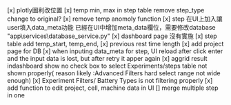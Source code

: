 [x] plotly圖利改位置
[x] temp min, max in step table remove
step_type change to original?
[x] remove temp anomoly function
[x] step 在UI上加入讓user填入data_meta功能
    已經在UI中增加meta_data欄位，需要修改database "app\services\database_service.py"
[x] dashboard page 沒有實施
[x] step table add temp_start, temp_end, 
[x] previous rest time length
[x] add project page for DB
[x] when inputing data_meta for step, UI reload after click enter and the input data is lost, but after retry it apper again
[x] aggrid result indashboard show no check box to select 
    Experiments/steps table not shown properly( reason likely :Advanced Filters hard select range not wide enough)
    [x] Experiment Filters/ Battery Types is not filtering properly
[x] add function to edit project, cell, machine data in UI
[] merge multiple step in one